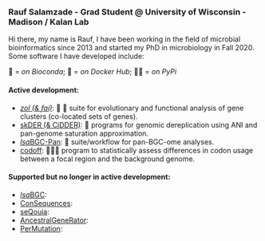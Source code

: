 ### Rauf Salamzade - Grad Student @ University of Wisconsin - Madison / Kalan Lab

Hi there, my name is Rauf, I have been working in the field of microbial bioinformatics since 2013 and started my PhD in microbiology in Fall 2020. Some software I have developed include:

:snake: = *on Bioconda*; :whale2: = *on Docker Hub*; :pie::pie: = *on PyPi*

#### Active development:

* [*zol (& fai)*](https://github.com/Kalan-Lab/zol): :snake: :whale2: suite for evolutionary and functional analysis of gene clusters (co-located sets of genes).
* [skDER (& CiDDER)](): :snake: programs for genomic dereplication using ANI and pan-genome saturation approximation.
* [*lsa*BGC-Pan](https://github.com/Kalan-Lab/lsaBGC-Pan): :snake: suite/workflow for pan-BGC-ome analyses.
* [codoff](): :snake::pie::pie:   program to statistically assess differences in codon usage between a focal region and the background genome.
  
#### Supported but no longer in active development:

* [*lsa*BGC]():
* [ConSequences]():
* [seQouia]():
* [AncestralGeneRator]():
* [PerMutation]():
